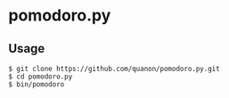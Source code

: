 # pomodoro.py

## Usage

```
$ git clone https://github.com/quanon/pomodoro.py.git
$ cd pomodoro.py
$ bin/pomodoro
```
